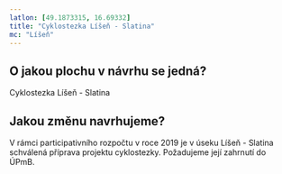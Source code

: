 ```yaml
---
latlon: [49.1873315, 16.69332]
title: "Cyklostezka Líšeň - Slatina"
mc: "Líšeň"
---
```


## O jakou plochu v návrhu se jedná?

Cyklostezka Líšeň - Slatina

## Jakou změnu navrhujeme?

V rámci participativního rozpočtu v roce 2019 je v úseku Líšeň - Slatina schválená příprava projektu cyklostezky. Požadujeme její zahrnutí do ÚPmB.
